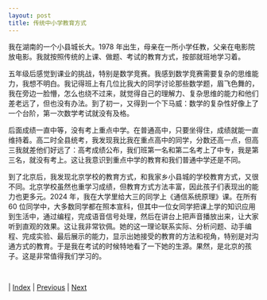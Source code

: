 ```yaml
---
layout: post
title: 传统中小学教育方式
---
```


我在湖南的一个小县城长大。1978 年出生，母亲在一所小学任教，父亲在电影院放电影。我就按照传统的上课、做题、考试的教育方式，按部就班地学习着。

五年级后感觉到课业的挑战，特别是数学竞赛。我感到数学竞赛需要复杂的思维能力，我想不明白。我记得班上有几位比我大的同学讨论那些数学题，眉飞色舞的，我在旁边一脸懵，怎么也绕不过来，就觉得自己的理解力、复杂思维的能力和他们差老远了，但也没有办法。到了初一，又得到一个下马威：数学的复杂性好像上了一个台阶，第一次数学考试就没有及格。

后面成绩一直中等，没有考上重点中学。在普通高中，只要坐得住，成绩就能一直维持着。高二时全县统考，我发现我比我在重点高中的同学，分数还高一点，但高三我就差他们好远了：高考成绩公布，我们班第一名和第二名考上了中专，我是第三名，就没有考上。这让我意识到重点中学的教育和我们普通中学还是不同。

到了北京后，我发现北京学校的教育方式，和我家乡小县城的学校教育方式，又很不同。北京学校虽然也重学习成绩，但教育方式方法丰富，因此孩子们表现出的能力也更多元。2024 年，我在大学里给大三的同学上《通信系统原理》课。在所有 60 位同学中，大多数同学都在照本宣科，但其中一位女同学把课上学的知识应用到生活中，通过编程，完成语音信号处理，然后在讲台上把声音播放出来，让大家听到直观的效果。这让我非常钦佩。她的这一理论联系实际、分析问题、动手编程、完成实验、最后展示的能力，显示出她接受的教育的方法和视角，特别是对沟通方式的教育。于是我在考试的时候特地看了一下她的生源。果然，是北京的孩子。这是非常值得我们学习的。

<br/>

| [Index](./) | [Previous](0-0-intro) | [Next](2-3-gaokao-reflection)

